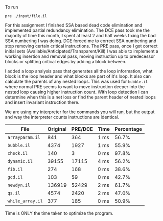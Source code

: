 To run
```
pre ./input/file.il
```

For this assignment I finished SSA based dead code elimination and implemented partial redundancy elimination.
The DCE pass took me the majority of time this month, I spent at least 2 and half weeks fixing the bad
SSA numbering I was doing. DCE forced me to correct SSA numbering and stop removing certain critical instructions.
The PRE pass, once I got correct initial sets (Available/Anticipated/Transparent/Kill) I was able to implement a
working insertion and removal pass, moving instruction up to predecessor blocks or splitting critical edges by adding
a block between.

I added a loop analysis pass that generates all the loop information, what block is the loop header and what blocks are
part of it's loop. It also can calculate the parents of any nested loops. This was used for `bubble.il` where normal PRE
seems to want to move instruction deeper into the nested loop causing higher instruction count. With loop detection I can
determine when this is a net loss or find the parent header of nested loops and insert invariant instruction there.

We are using my interpreter for the commands you will run, but the output and way the interpreter
counts instructions are identical.


| File            | Original | PRE/DCE   | Time     | Percentage |
| -               | -        | -         | -        | -          |
|`arrayparam.il`  |841       | 364       | 1 ms     | 56.7%      |
|`bubble.il`      |4374      | 1927      | 1 ms     | 55.9%      |
|`check.il`       |140       | 3         | 0 ms     | 97.8%      |
|`dynamic.il`     |39155     | 17115     | 4 ms     | 56.2%      |
|`fib.il`         |274       | 168       | 0 ms     | 38.6%      |
|`gcd.il`         |103       | 59        | 0 ms     | 42.7%      |
|`newdyn.il`      |136919    | 52429     | 2 ms     | 61.7%      |
|`qs.il`          |4574      | 2420      | 2  ms    | 47.0%      |
|`while_array.il` |377       | 185       | 0 ms     | 50.9%      |

Time is ONLY the time taken to optimize the program.
